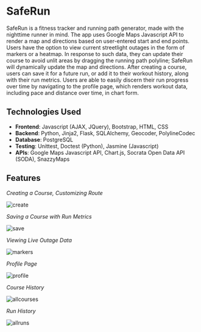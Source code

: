 # SafeRun

SafeRun is a fitness tracker and running path generator, made with the nighttime runner in mind. The app uses Google Maps Javascript API to render a map and directions based on user-entered start and end points. Users have the option to view current streetlight outages in the form of markers or a heatmap. In response to such data, they can update their course to avoid unlit areas by dragging the running path polyline; SafeRun will dynamically update the map and directions. After creating a course, users can save it for a future run, or add it to their workout history, along with their run metrics. Users are able to easily discern their run progress over time by navigating to the profile page, which renders workout data, including pace and distance over time, in chart form.

## Technologies Used

- **Frontend**: Javascript (AJAX, JQuery), Bootstrap, HTML, CSS
- **Backend**: Python, Jinja2, Flask, SQLAlchemy, Geocoder, PolylineCodec
- **Database**: PostgreSQL
- **Testing**: Unittest, Doctest (Python), Jasmine (Javascript)
- **APIs**: Google Maps Javascript API, Chart.js, Socrata Open Data API (SODA), SnazzyMaps

## Features
*Creating a Course, Customizing Route*


![create](https://raw.githubusercontent.com/bekkam/safe-run/master/docs/static/createrun.gif "Create")


*Saving a Course with Run Metrics*


![save](https://raw.githubusercontent.com/bekkam/safe-run/master/docs/static/saverun.gif "Save")


*Viewing Live Outage Data*


![markers](https://raw.githubusercontent.com/bekkam/safe-run/master/docs/static/markers.gif "Markers")


*Profile Page*


![profile](https://raw.githubusercontent.com/bekkam/safe-run/master/docs/static/profile.png "Profile")


*Course History*


![allcourses](https://raw.githubusercontent.com/bekkam/safe-run/master/docs/static/allcourses.png "All Courses")


*Run History*


![allruns](https://raw.githubusercontent.com/bekkam/safe-run/master/docs/static/allruns.png "All Runs")